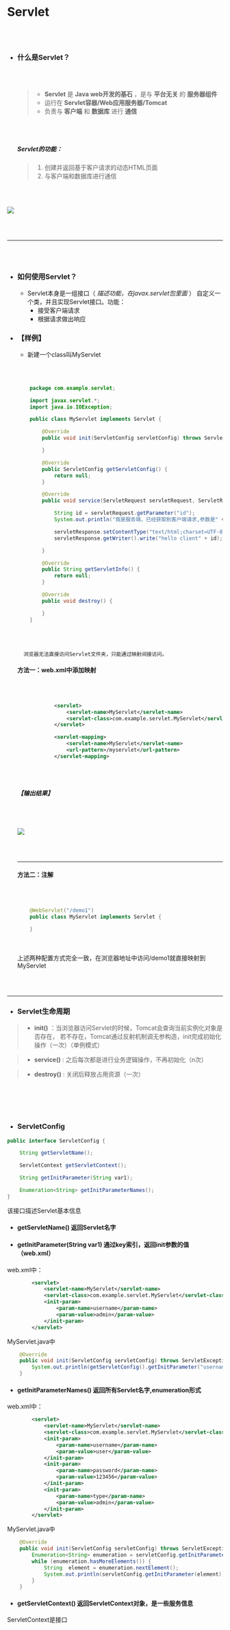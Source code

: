 # Servlet

<br></br>

+ ### 什么是Servlet？
  
  <br></br>
  
  >+ __Servlet__ 是 __Java web开发的基石__ ，是与 __平台无关__ 的 __服务器组件__
  >+ 运行在 __Servlet容器/Web应用服务器/Tomcat__
  >+ 负责与 __客户端__ 和 __数据库__ 进行 __通信__

  <br></br>

  ##### Servlet的功能：
    >1. 创建并返回基于客户请求的动态HTML页面
    >2. 与客户端和数据库进行通信

    <br></br>

![](./../images/web/web02.png)

  <br></br>

---
  <br></br>

+ ### 如何使用Servlet？
  + Servlet本身是一组接口（ *描述功能，在javax.servlet包里面* ）
    自定义一个类，并且实现Servlet接口。功能：
    + 接受客户端请求
    + 根据请求做出响应
  
+ ### 【样例】
    
    + 新建一个class叫MyServlet
    
    <br></br>

    ```java
        package com.example.servlet;

        import javax.servlet.*;
        import java.io.IOException;

        public class MyServlet implements Servlet {

            @Override
            public void init(ServletConfig servletConfig) throws ServletException {

            }

            @Override
            public ServletConfig getServletConfig() {
                return null;
            }

            @Override
            public void service(ServletRequest servletRequest, ServletResponse servletResponse) throws ServletException, IOException {

                String id = servletRequest.getParameter("id");
                System.out.println("我是服务端，已经获取到客户端请求,参数是" + id);

                servletResponse.setContentType("text/html;charset=UTF-8");
                servletResponse.getWriter().write("hello client" + id);

            }

            @Override
            public String getServletInfo() {
                return null;
            }

            @Override
            public void destroy() {

            }
        }

    ```
    <br></br>

        浏览器无法直接访问Servlet文件夹，只能通过映射间接访问。

    #### 方法一：web.xml中添加映射

    <br></br>

    ```xml
                <servlet>
                    <servlet-name>MyServlet</servlet-name>
                    <servlet-class>com.example.servlet.MyServlet</servlet-class>
                </servlet>

                <servlet-mapping>
                    <servlet-name>MyServlet</servlet-name>
                    <url-pattern>/myservlet</url-pattern>
                </servlet-mapping>
    ```

    <br></br>

    ##### 【输出结果】

    <br></br>

    ![](./../images/web/web04.png)

    <br></br>

    ---

    #### 方法二：注解

    <br></br>

    ```java
        @WebServlet("/demo1")
        public class MyServlet implements Servlet {

        }
    ```
    <br></br>
    上述两种配置方式完全一致，在浏览器地址中访问/demo1就直接映射到MyServlet

    <br></br>

---

+ ### Servlet生命周期

>+ __init()__ ：当浏览器访问Servlet的时候，Tomcat会查询当前实例化对象是否存在，
    若不存在，Tomcat通过反射机制调无参构造，init完成初始化操作（一次）（单例模式）

>+ __service()__ : 之后每次都是进行业务逻辑操作，不再初始化（n次）

>+ __destroy()__ : 关闭后释放占用资源（一次）

<br></br>
---



+ ### ServletConfig

```java
public interface ServletConfig {

    String getServletName();

    ServletContext getServletContext();

    String getInitParameter(String var1);

    Enumeration<String> getInitParameterNames();
}

```

该接口描述Servlet基本信息

+ #### getServletName() 返回Servlet名字

+ #### getInitParameter(String var1) 通过key索引，返回init参数的值（web.xml）

web.xml中：

```xml
        <servlet>
            <servlet-name>MyServlet</servlet-name>
            <servlet-class>com.example.servlet.MyServlet</servlet-class>
            <init-param>
                <param-name>username</param-name>
                <param-value>admin</param-value>
            </init-param>
        </servlet>
```
MyServlet.java中

```java
    @Override
    public void init(ServletConfig servletConfig) throws ServletException {
        System.out.println(getServletConfig().getInitParameter("username"));
    }
```

+ #### getInitParameterNames() 返回所有Servlet名字,enumeration形式
web.xml中：
```xml
        <servlet>
            <servlet-name>MyServlet</servlet-name>
            <servlet-class>com.example.servlet.MyServlet</servlet-class>
            <init-param>
                <param-name>username</param-name>
                <param-value>user</param-value>
            </init-param>
            <init-param>
                <param-name>password</param-name>
                <param-value>123456</param-value>
            </init-param>
            <init-param>
                <param-name>type</param-name>
                <param-value>admin</param-value>
            </init-param>
        </servlet>
```
MyServlet.java中
```java
    @Override
    public void init(ServletConfig servletConfig) throws ServletException {
        Enumeration<String> enumeration = servletConfig.getInitParameterNames();
        while (enumeration.hasMoreElements()) {
            String  element = enumeration.nextElement();
            System.out.println(servletConfig.getInitParameter(element));
        }
    }
```

+ #### getServletContext() 返回ServletContext对象，是一些服务信息
ServletContext是接口




